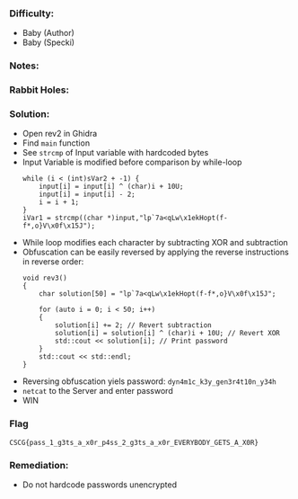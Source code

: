 ### Difficulty:
- Baby (Author)
- Baby (Specki)

### Notes:


### Rabbit Holes:


### Solution:
- Open rev2 in Ghidra
- Find `main` function
- See `strcmp` of Input variable with hardcoded bytes
- Input Variable is modified before comparison by while-loop
	```
	while (i < (int)sVar2 + -1) {
		input[i] = input[i] ^ (char)i + 10U;
		input[i] = input[i] - 2;
		i = i + 1;
	}
	iVar1 = strcmp((char *)input,"lp`7a<qLw\x1ekHopt(f-f*,o}V\x0f\x15J");
	```
- While loop modifies each character by subtracting XOR and subtraction
- Obfuscation can be easily reversed by applying the reverse instructions in reverse order:
	```
	void rev3()
	{
		char solution[50] = "lp`7a<qLw\x1ekHopt(f-f*,o}V\x0f\x15J";

		for (auto i = 0; i < 50; i++)
		{
			solution[i] += 2; // Revert subtraction
			solution[i] = solution[i] ^ (char)i + 10U; // Revert XOR
			std::cout << solution[i]; // Print password
		}
		std::cout << std::endl;
	}
	```
- Reversing obfuscation yiels password: `dyn4m1c_k3y_gen3r4t10n_y34h`
- `netcat` to the Server and enter password
- WIN

### Flag
`CSCG{pass_1_g3ts_a_x0r_p4ss_2_g3ts_a_x0r_EVERYBODY_GETS_A_X0R}`

### Remediation:
- Do not hardcode passwords unencrypted